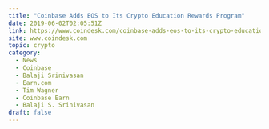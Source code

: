 ```yaml
---
title: "Coinbase Adds EOS to Its Crypto Education Rewards Program"
date: 2019-06-02T02:05:51Z
link: https://www.coindesk.com/coinbase-adds-eos-to-its-crypto-education-rewards-program?utm_medium=RSS&utm_source=hune
site: www.coindesk.com
topic: crypto
category:
  - News
  - Coinbase
  - Balaji Srinivasan
  - Earn.com
  - Tim Wagner
  - Coinbase Earn
  - Balaji S. Srinivasan
draft: false
---
```

